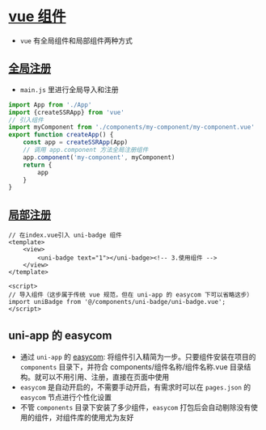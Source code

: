 # [vue 组件](https://uniapp.dcloud.net.cn/tutorial/vue3-components.html)
- `vue` 有全局组件和局部组件两种方式

## [全局注册](https://uniapp.dcloud.net.cn/tutorial/vue3-components.html#%E5%85%A8%E5%B1%80%E6%B3%A8%E5%86%8C)
- `main.js` 里进行全局导入和注册

```js
import App from './App'
import {createSSRApp} from 'vue'
// 引入组件
import myComponent from './components/my-component/my-component.vue'
export function createApp() {
    const app = createSSRApp(App)
    // 调用 app.component 方法全局注册组件
    app.component('my-component', myComponent)
    return {
        app
    }
}
```

## [局部注册](https://uniapp.dcloud.net.cn/tutorial/vue3-components.html#%E5%B1%80%E9%83%A8%E6%B3%A8%E5%86%8C)
```VUE
// 在index.vue引入 uni-badge 组件
<template>
    <view>
        <uni-badge text="1"></uni-badge><!-- 3.使用组件 -->
    </view>
</template>

<script>
// 导入组件（这步属于传统 vue 规范，但在 uni-app 的 easycom 下可以省略这步）
import uniBadge from '@/components/uni-badge/uni-badge.vue';
</script>
```

## uni-app 的 easycom
- 通过 `uni-app` 的 [easycom](easycom): 将组件引入精简为一步。只要组件安装在项目的 `components` 目录下，并符合 components/组件名称/组件名称.vue 目录结构。就可以不用引用、注册，直接在页面中使用
- `easycom` 是自动开启的，不需要手动开启，有需求时可以在 `pages.json` 的 `easycom` 节点进行个性化设置
- 不管 `components` 目录下安装了多少组件，`easycom` 打包后会自动剔除没有使用的组件，对组件库的使用尤为友好

